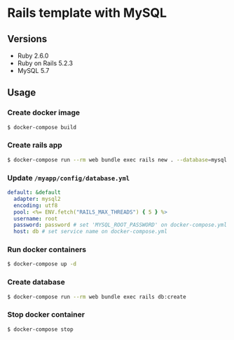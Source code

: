 # Rails template with MySQL

## Versions

* Ruby 2.6.0
* Ruby on Rails 5.2.3
* MySQL 5.7

## Usage

### Create docker image

```bash
$ docker-compose build
```

### Create rails app
```bash
$ docker-compose run --rm web bundle exec rails new . --database=mysql --skip-bundle
```

### Update `/myapp/config/database.yml`

```yml
default: &default
  adapter: mysql2
  encoding: utf8
  pool: <%= ENV.fetch("RAILS_MAX_THREADS") { 5 } %>
  username: root
  password: password # set 'MYSQL_ROOT_PASSWORD' on docker-compose.yml
  host: db # set service name on docker-compose.yml
```

### Run docker containers

```bash
$ docker-compose up -d
```

### Create database

```bash
$ docker-compose run --rm web bundle exec rails db:create
```

### Stop docker container

```bash
$ docker-compose stop
```